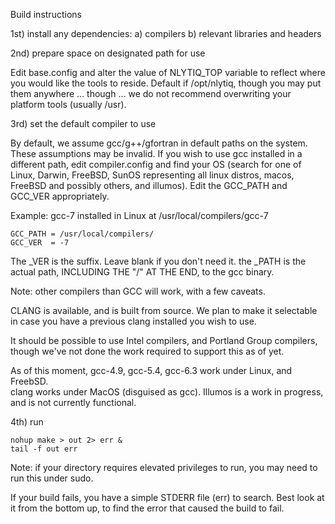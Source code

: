 Build instructions

1st) install any dependencies:
	a) compilers
	b) relevant libraries and headers

2nd) prepare space on designated path for use

Edit base.config and alter the value of NLYTIQ_TOP variable to reflect
where you would like the tools to reside.  Default if /opt/nlytiq, though 
you may put them anywhere ... though ... we do not recommend overwriting 
your platform tools (usually /usr).  

3rd) set the default compiler to use

By default, we assume gcc/g++/gfortran in default paths on the system.  These 
assumptions may be invalid.  If you wish to use gcc installed in a different 
path, edit compiler.config and find your OS (search for one of Linux, Darwin,
FreeBSD, SunOS representing all linux distros, macos, FreeBSD and possibly 
others, and illumos).  Edit the GCC_PATH and GCC_VER appropriately.

Example: gcc-7 installed in Linux at /usr/local/compilers/gcc-7

	GCC_PATH = /usr/local/compilers/
	GCC_VER  = -7

The _VER is the suffix.  Leave blank if you don't need it.
the _PATH is the actual path, INCLUDING THE "/" AT THE END, to the gcc
binary.

Note: other compilers than GCC will work, with a few caveats.  

CLANG is available, and is built from source.  We plan to make it selectable
in case you have a previous clang installed you wish to use.

It should be possible to use Intel compilers, and Portland Group compilers,
though we've not done the work required to support this as of yet.

As of this moment, gcc-4.9, gcc-5.4, gcc-6.3 work under Linux, and FreebSD.  
clang works under MacOS (disguised as gcc).  Illumos is a work in progress, 
and is not currently functional.

4th) run 

	nohup make > out 2> err &
	tail -f out err

Note:  if your directory requires elevated privileges to run, you may need to
run this under sudo.

If your build fails, you have a simple STDERR file (err) to search.  Best look
at it from the bottom up, to find the error that caused the build to fail.


